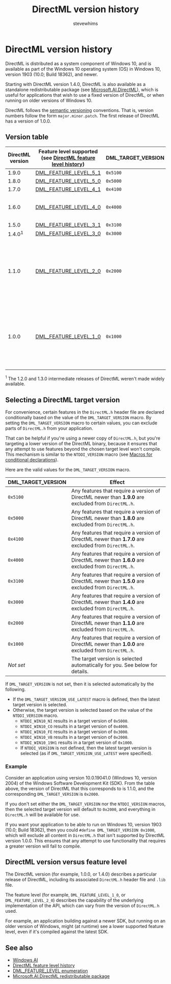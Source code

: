 ﻿---
title: DirectML version history
description: DirectML is distributed as a system component of Windows 10, and is available as part of the Windows 10 operating system (OS) in Windows 10, version 1903 (10.0; Build 18362), and newer.
ms.topic: article
ms.date: 11/05/2020
author: stevewhims
ms.author: stwhi
---

# DirectML version history

DirectML is distributed as a system component of Windows 10, and is available as part of the Windows 10 operating system (OS) in Windows 10, version 1903 (10.0; Build 18362), and newer.

Starting with DirectML version 1.4.0, DirectML is also available as a standalone redistributable package (see [Microsoft.AI.DirectML](https://www.nuget.org/packages/Microsoft.AI.DirectML/)), which is useful for applications that wish to use a fixed version of DirectML, or when running on older versions of Windows 10.

DirectML follows the [semantic versioning](https://semver.org/) conventions. That is, version numbers follow the form `major.minor.patch`. The first release of DirectML has a version of 1.0.0.

## Version table

|DirectML version|Feature level supported (see [DirectML feature level history](dml-feature-level-history.md))|DML_TARGET_VERSION|First available in (OS)|First available in (Redistributable)|
|-|-|-|-|-|
|1.9.0|[DML_FEATURE_LEVEL_5_1](/windows/ai/directml/dml-feature-level-history)|`0x5100`|N/A|[DirectML-1.9.0](https://www.nuget.org/packages/Microsoft.AI.DirectML/1.9.0)|
|1.8.0|[DML_FEATURE_LEVEL_5_0](/windows/ai/directml/dml-feature-level-history#dml_feature_level_5_0)|`0x5000`|N/A|[DirectML-1.8.0](https://www.nuget.org/packages/Microsoft.AI.DirectML/1.8.0)|
|1.7.0|[DML_FEATURE_LEVEL_4_1](/windows/ai/directml/dml-feature-level-history#dml_feature_level_4_1)|`0x4100`|N/A|[DirectML-1.7.0](https://www.nuget.org/packages/Microsoft.AI.DirectML/1.7.0)|
|1.6.0|[DML_FEATURE_LEVEL_4_0](/windows/ai/directml/dml-feature-level-history#dml_feature_level_4_0)|`0x4000`|Windows 11 (Build 10.0.22000; 21H2)|[DirectML-1.6.0](https://www.nuget.org/packages/Microsoft.AI.DirectML/1.6.0)|
|1.5.0|[DML_FEATURE_LEVEL_3_1](/windows/ai/directml/dml-feature-level-history#dml_feature_level_3_1)|`0x3100`|N/A|[DirectML-1.5.0](https://www.nuget.org/packages/Microsoft.AI.DirectML/1.5.0)|
|1.4.0<sup>1</sup>|[DML_FEATURE_LEVEL_3_0](/windows/ai/directml/dml-feature-level-history#dml_feature_level_3_0)|`0x3000`|N/A|[DirectML-1.4.0](https://www.nuget.org/packages/Microsoft.AI.DirectML/1.4.0)|
|1.1.0|[DML_FEATURE_LEVEL_2_0](/windows/ai/directml/dml-feature-level-history#dml_feature_level_2_0)|`0x2000`|Windows 10, version 2004 (10.0; Build 19041) (Windows 10 May 2020 Update). Aka "20H1".|N/A|
|1.0.0|[DML_FEATURE_LEVEL_1_0](/windows/ai/directml/dml-feature-level-history#dml_feature_level_1_0)|`0x1000`|Windows 10, version 1903 (10.0; Build 18362) (Windows 10 May 2019 Update). Aka "19H1".|N/A|

<sup>1</sup> The 1.2.0 and 1.3.0 intermediate releases of DirectML weren't made widely available.

## Selecting a DirectML target version

For convenience, certain features in the `DirectML.h` header file are declared conditionally based on the value of the `DML_TARGET_VERSION` macro. By setting the `DML_TARGET_VERSION` macro to certain values, you can exclude parts of `DirectML.h` from your application.

That can be helpful if you're using a newer copy of `DirectML.h`, but you're targeting a lower version of the DirectML binary, because it ensures that any attempt to use features beyond the chosen target level won't compile. This mechanism is similar to the `NTDDI_VERSION` macro (see [Macros for conditional declarations](/windows/win32/winprog/using-the-windows-headers#macros-for-conditional-declarations)).

Here are the valid values for the `DML_TARGET_VERSION` macro.

|DML_TARGET_VERSION|Effect|
|-|-|
|`0x5100`|Any features that require a version of DirectML newer than **1.9.0** are excluded from `DirectML.h`.|
|`0x5000`|Any features that require a version of DirectML newer than **1.8.0** are excluded from `DirectML.h`.|
|`0x4100`|Any features that require a version of DirectML newer than **1.7.0** are excluded from `DirectML.h`.|
|`0x4000`|Any features that require a version of DirectML newer than **1.6.0** are excluded from `DirectML.h`.|
|`0x3100`|Any features that require a version of DirectML newer than **1.5.0** are excluded from `DirectML.h`.|
|`0x3000`|Any features that require a version of DirectML newer than **1.4.0** are excluded from `DirectML.h`.|
|`0x2000`|Any features that require a version of DirectML newer than **1.1.0** are excluded from `DirectML.h`.|
|`0x1000`|Any features that require a version of DirectML newer than **1.0.0** are excluded from `DirectML.h`.|
|*Not set*|The target version is selected automatically for you. See below for details.|

If `DML_TARGET_VERSION` is not set, then it is selected automatically by the following.

* If the `DML_TARGET_VERSION_USE_LATEST` macro is defined, then the latest target version is selected.
* Otherwise, the target version is selected based on the value of the `NTDDI_VERSION` macro.
  *  `NTDDI_WIN10_NI` results in a target version of `0x5000`.
  *  `NTDDI_WIN10_CO` results in a target version of `0x4000`.
  *  `NTDDI_WIN10_FE` results in a target version of `0x3000`.
  *  `NTDDI_WIN10_VB` results in a target version of `0x2000`.
  *  `NTDDI_WIN10_19H1` results in a target version of `0x1000`.
  *  If `NTDDI_VERSION` is not defined, then the latest target version is selected (as if `DML_TARGET_VERSION_USE_LATEST` were specified).

### Example

Consider an application using version 10.0.19041.0 (Windows 10, version 2004) of the Windows Software Development Kit (SDK). From the table above, the version of DirectML that this corresponds to is 1.1.0, and the corresponding `DML_TARGET_VERSION` is `0x2000`.

If you don't set either the `DML_TARGET_VERSION` nor the `NTDDI_VERSION` macros, then the selected target version will default to `0x2000`, and everything in `DirectML.h` will be available for use.

If you want your application to be able to run on Windows 10, version 1903 (10.0; Build 18362), then you could `#define DML_TARGET_VERSION 0x1000`, which will exclude all content in `DirectML.h` that isn't supported by DirectML version 1.0.0. This ensures that any attempt to use functionality that requires a greater version will fail to compile.

## DirectML version versus feature level

The DirectML version (for example, 1.0.0, or 1.4.0) describes a particular release of DirectML, including its associated `DirectML.h` header file and `.lib` file.

The feature level (for example, `DML_FEATURE_LEVEL_1_0`, or `DML_FEATURE_LEVEL_2_0`) describes the capability of the underlying implementation of the API, which can vary from the version of `DirectML.h` used.

For example, an application building against a newer SDK, but running on an older version of Windows, might (at runtime) see a lower supported feature level, even if it's compiled against the latest SDK.

## See also

* [Windows AI](../index.yml)
* [DirectML feature level history](dml-feature-level-history.md)
* [DML_FEATURE_LEVEL enumeration](/windows/win32/api/directml/ne-directml-dml_feature_level)
* [Microsoft.AI.DirectML redistributable package](https://www.nuget.org/packages/Microsoft.AI.DirectML/)
